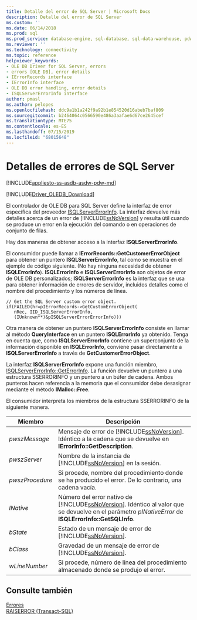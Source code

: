 ```yaml
---
title: Detalle del error de SQL Server | Microsoft Docs
description: Detalle del error de SQL Server
ms.custom: ''
ms.date: 06/14/2018
ms.prod: sql
ms.prod_service: database-engine, sql-database, sql-data-warehouse, pdw
ms.reviewer: ''
ms.technology: connectivity
ms.topic: reference
helpviewer_keywords:
- OLE DB Driver for SQL Server, errors
- errors [OLE DB], error details
- IErrorRecords interface
- IErrorInfo interface
- OLE DB error handling, error details
- ISQLServerErrorInfo interface
author: pmasl
ms.author: pelopes
ms.openlocfilehash: ddc9a1b1a242f9a92b1e854520d16abeb7baf809
ms.sourcegitcommit: b2464064c0566590e486a3aafae6d67ce2645cef
ms.translationtype: MTE75
ms.contentlocale: es-ES
ms.lasthandoff: 07/15/2019
ms.locfileid: "68015648"
---
```

# <a name="sql-server-error-detail"></a>Detalles de errores de SQL Server
[!INCLUDE[appliesto-ss-asdb-asdw-pdw-md](../../../includes/appliesto-ss-asdb-asdw-pdw-md.md)]

[!INCLUDE[Driver_OLEDB_Download](../../../includes/driver_oledb_download.md)]

  El controlador de OLE DB para SQL Server define la interfaz de error específica del proveedor [ISQLServerErrorInfo](https://msdn.microsoft.com/library/a8323b5c-686a-4235-a8d2-bda43617b3a1). La interfaz devuelve más detalles acerca de un error de [!INCLUDE[ssNoVersion](../../../includes/ssnoversion-md.md)] y resulta útil cuando se produce un error en la ejecución del comando o en operaciones de conjunto de filas.  
  
 Hay dos maneras de obtener acceso a la interfaz **ISQLServerErrorInfo**.  
  
 El consumidor puede llamar a **IErrorRecords::GetCustomerErrorObject** para obtener un puntero **ISQLServerErrorInfo**, tal como se muestra en el ejemplo de código siguiente. (No hay ninguna necesidad de obtener **ISQLErrorInfo**). **ISQLErrorInfo** e **ISQLServerErrorInfo** son objetos de error de OLE DB personalizados; **ISQLServerErrorInfo** es la interfaz que se usa para obtener información de errores de servidor, incluidos detalles como el nombre del procedimiento y los números de línea.  
  
```  
// Get the SQL Server custom error object.  
if(FAILED(hr=pIErrorRecords->GetCustomErrorObject(  
   nRec, IID_ISQLServerErrorInfo,  
   (IUnknown**)&pISQLServerErrorErrorInfo)))  
```  
  
 Otra manera de obtener un puntero **ISQLServerErrorInfo** consiste en llamar al método **QueryInterface** en un puntero **ISQLErrorInfo** ya obtenido. Tenga en cuenta que, como **ISQLServerErrorInfo** contiene un superconjunto de la información disponible en **ISQLErrorInfo**, conviene pasar directamente a **ISQLServerErrorInfo** a través de **GetCustomerErrorObject**.  
  
 La interfaz **ISQLServerErrorInfo** expone una función miembro, [ISQLServerErrorInfo::GetErrorInfo](../../oledb/ole-db-interfaces/isqlservererrorinfo-geterrorinfo-ole-db.md). La función devuelve un puntero a una estructura SSERRORINFO y un puntero a un búfer de cadena. Ambos punteros hacen referencia a la memoria que el consumidor debe desasignar mediante el método **IMalloc::Free**.  
  
 El consumidor interpreta los miembros de la estructura SSERRORINFO de la siguiente manera.  
  
|Miembro|Descripción|  
|------------|-----------------|  
|*pwszMessage*|Mensaje de error de [!INCLUDE[ssNoVersion](../../../includes/ssnoversion-md.md)]. Idéntico a la cadena que se devuelve en **IErrorInfo::GetDescription**.|  
|*pwszServer*|Nombre de la instancia de [!INCLUDE[ssNoVersion](../../../includes/ssnoversion-md.md)] en la sesión.|  
|*pwszProcedure*|Si procede, nombre del procedimiento donde se ha producido el error. De lo contrario, una cadena vacía.|  
|*lNative*|Número del error nativo de [!INCLUDE[ssNoVersion](../../../includes/ssnoversion-md.md)]. Idéntico al valor que se devuelve en el parámetro *plNativeError* de **ISQLErrorInfo::GetSQLInfo**.|  
|*bState*|Estado de un mensaje de error de [!INCLUDE[ssNoVersion](../../../includes/ssnoversion-md.md)].|  
|*bClass*|Gravedad de un mensaje de error de [!INCLUDE[ssNoVersion](../../../includes/ssnoversion-md.md)].|  
|*wLineNumber*|Si procede, número de línea del procedimiento almacenado donde se produjo el error.|  
  
## <a name="see-also"></a>Consulte también  
 [Errores](../../oledb/ole-db-errors/errors.md)   
 [RAISERROR &#40;Transact-SQL&#41;](../../../t-sql/language-elements/raiserror-transact-sql.md)  
  
  
